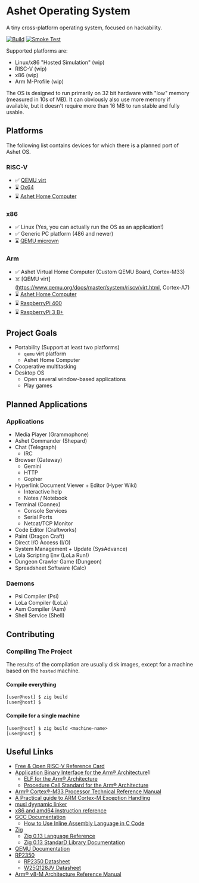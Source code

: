 # Ashet Operating System

A tiny cross-platform operating system, focused on hackability.

[![Build](https://github.com/Ashet-Technologies/Ashet-OS/actions/workflows/build.yml/badge.svg)](https://github.com/Ashet-Technologies/Ashet-OS/actions/workflows/build.yml) [![Smoke Test](https://github.com/Ashet-Technologies/Ashet-OS/actions/workflows/smoketest.yml/badge.svg)](https://github.com/Ashet-Technologies/Ashet-OS/actions/workflows/smoketest.yml)

Supported platforms are:

- Linux/x86 "Hosted Simulation" (wip)
- RISC-V (wip)
- x86 (wip)
- Arm M-Profile (wip)

The OS is designed to run primarily on 32 bit hardware with "low" memory (measured in 10s of MB). It can obviously also use more memory if available, but it doesn't require more than 16 MB to run stable and fully usable.

## Platforms

The following list contains devices for which there is a planned port of Ashet OS.

### RISC-V

- ✅ [QEMU virt](https://www.qemu.org/docs/master/system/riscv/virt.html)
- ⌛ [Ox64](https://wiki.pine64.org/wiki/Ox64)
- ⌛ [Ashet Home Computer](https://github.com/Ashet-Technologies/Home-Computer)

### x86

- ✅ Linux (Yes, you can actually run the OS as an application!)
- ✅ Generic PC platform (486 and newer)
- ⌛ [QEMU microvm](https://www.qemu.org/docs/master/system/i386/microvm.html)

### Arm

- ✅ Ashet Virtual Home Computer (Custom QEMU Board, Cortex-M33)
- ☠️ [QEMU virt](https://www.qemu.org/docs/master/system/riscv/virt.html, Cortex-A7)
- ⌛ [Ashet Home Computer](https://github.com/Ashet-Technologies/Home-Computer)
- ⌛ [RaspberryPi 400](https://www.raspberrypi.com/products/raspberry-pi-400/)
- ⌛ [RaspberryPi 3 B+](https://www.raspberrypi.com/products/raspberry-pi-3-model-b-plus/)

## Project Goals

- Portability (Support at least two platforms)
  - `qemu` virt platform
  - Ashet Home Computer
- Cooperative multitasking
- Desktop OS
  - Open several window-based applications
  - Play games

## Planned Applications

### Applications

- Media Player (Grammophone)
- Ashet Commander (Shepard)
- Chat (Telegraph)
  - IRC
- Browser (Gateway)
  - Gemini
  - HTTP
  - Gopher
- Hyperlink Document Viewer + Editor (Hyper Wiki)
  - Interactive help
  - Notes / Notebook
- Terminal (Connex)
  - Console Services
  - Serial Ports
  - Netcat/TCP Monitor
- Code Editor (Craftworks)
- Paint (Dragon Craft)
- Direct I/O Access (I/O)
- System Management + Update (SysAdvance)
- Lola Scripting Env (LoLa Run!)
- Dungeon Crawler Game (Dungeon)
- Spreadsheet Software (Calc)

### Daemons

- Psi Compiler (Psi)
- LoLa Compiler (LoLa)
- Asm Compiler (Asm)
- Shell Service (Shell)

## Contributing

### Compiling The Project

The results of the compilation are usually disk images, except for a machine based on the `hosted` machine.

#### Compile everything

```sh-session
[user@host] $ zig build
[user@host] $ 
```

#### Compile for a single machine

```sh-session
[user@host] $ zig build <machine-name>
[user@host] $ 
```

## Useful Links

- [Free & Open RISC-V Reference Card](https://www.cl.cam.ac.uk/teaching/1617/ECAD+Arch/files/docs/RISCVGreenCardv8-20151013.pdf)
- [Application Binary Interface for the Arm® Architecture](https://github.com/ARM-software/abi-aa/tree/main)1
  - [ELF for the Arm® Architecture](https://github.com/ARM-software/abi-aa/blob/main/aaelf32/aaelf32.rst)
  - [Procedure Call Standard for the Arm® Architecture](https://github.com/ARM-software/abi-aa/blob/main/aapcs32/aapcs32.rst)
- [Arm® Cortex®-M33 Processor Technical Reference Manual](https://developer.arm.com/documentation/100230/0100?lang=en)
- [A Practical guide to ARM Cortex-M Exception Handling](https://interrupt.memfault.com/blog/arm-cortex-m-exceptions-and-nvic#registers-used-to-configure-cortex-m-exceptions)
- [musl dyynamic linker](https://github.com/lsds/musl/blob/master/ldso/dynlink.c)
- [x86 and amd64 instruction reference](https://www.felixcloutier.com/x86/)
- [GCC Documentation](https://gcc.gnu.org/onlinedocs/gcc/index.html)
  - [How to Use Inline Assembly Language in C Code](https://gcc.gnu.org/onlinedocs/gcc/Using-Assembly-Language-with-C.html)
- [Zig](https://ziglang.org/)
  - [Zig 0.13 Language Reference](https://ziglang.org/documentation/0.13.0/)
  - [Zig 0.13 StandarD Library Documentation](https://ziglang.org/documentation/0.13.0/std/)
- [QEMU Documentation](https://www.qemu.org/docs/master/system/introduction.html)
- [RP2350](https://www.raspberrypi.com/products/rp2350/)
  - [RP2350 Datasheet](https://datasheets.raspberrypi.com/rp2350/rp2350-datasheet.pdf)
  - [W25Q128JV Datasheet](https://www.mouser.de/datasheet/2/949/w25q128jv_revf_03272018_plus-1489608.pdf)
- [Arm® v8-M Architecture Reference Manual](https://developer.arm.com/documentation/ddi0553/latest/)